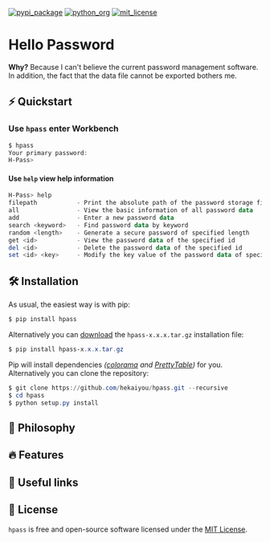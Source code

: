 [![pypi_package](https://warehouse-camo.ingress.cmh1.psfhosted.org/42c9ba5237eeb8466d668acb98eb7f6a6fe04156/68747470733a2f2f696d672e736869656c64732e696f2f707970692f762f746f6e67676f6e673f7374796c653d666c61742d737175617265)](https://pypi.org/project/hpass/)
[![python_org](https://warehouse-camo.ingress.cmh1.psfhosted.org/54aa1a9c61cbd023170f84b8220fd75607f6d404/68747470733a2f2f696d672e736869656c64732e696f2f707970692f707976657273696f6e732f746f6e67676f6e673f7374796c653d666c61742d737175617265)](https://www.python.org/)
[![mit_license](https://warehouse-camo.ingress.cmh1.psfhosted.org/773ff7b8bbd1614f2d7b49b12c6d8d2d0da0a796/68747470733a2f2f696d672e736869656c64732e696f2f707970692f6c2f746f6e67676f6e673f7374796c653d666c61742d737175617265)](https://opensource.org/licenses/mit/)

# Hello Password

**Why?** Because I can't believe the current password management software. In addition, the fact that the data file cannot be exported bothers me.

## ⚡ Quickstart

### Use `hpass` enter Workbench

```powershell
$ hpass
Your primary password:
H-Pass>
```

#### Use `help` view help information

```powershell
H-Pass> help
filepath           - Print the absolute path of the password storage file
all                - View the basic information of all password data
add                - Enter a new password data
search <keyword>   - Find password data by keyword
random <length>    - Generate a secure password of specified length
get <id>           - View the password data of the specified id
del <id>           - Delete the password data of the specified id
set <id> <key>     - Modify the key value of the password data of specified id
```

## 🛠 Installation

As usual, the easiest way is with pip:

```powershell
$ pip install hpass
```

Alternatively you can [download](https://pypi.org/project/hpass/#files) the `hpass-x.x.x.tar.gz` installation file:

```powershell
$ pip install hpass-x.x.x.tar.gz
```

Pip will install dependencies *([colorama](https://pypi.org/project/colorama/) and [PrettyTable](https://pypi.org/project/PrettyTable/))* for you. Alternatively you can clone the repository:

```powershell
$ git clone https://github.com/hekaiyou/hpass.git --recursive
$ cd hpass
$ python setup.py install
```

## 🧠 Philosophy

## 🔥 Features

## 🔗 Useful links

## 📝 License

`hpass` is free and open-source software licensed under the [MIT License](https://github.com/hekaiyou/hpass/blob/master/LICENSE).